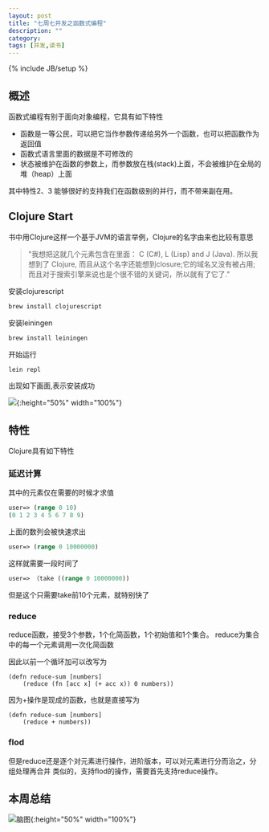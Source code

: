 ```yaml
---
layout: post
title: "七周七并发之函数式编程"
description: ""
category:
tags: [并发,读书]
---
```

{% include JB/setup %}



## 概述

函数式编程有别于面向对象编程，它具有如下特性

* 函数是一等公民，可以把它当作参数传递给另外一个函数，也可以把函数作为返回值
* 函数式语言里面的数据是不可修改的
* 状态被维护在函数的参数上，而参数放在栈(stack)上面，不会被维护在全局的堆（heap）上面

其中特性2、3 能够很好的支持我们在函数级别的并行，而不带来副在用。


## Clojure Start
书中用Clojure这样一个基于JVM的语言举例，Clojure的名字由来也比较有意思
> "我想把这就几个元素包含在里面： C (C#), L (Lisp) and J (Java). 所以我想到了 Clojure, 而且从这个名字还能想到closure;它的域名又没有被占用;而且对于搜索引擎来说也是个很不错的关键词，所以就有了它了."


安装clojurescript

~~~bash
brew install clojurescript
~~~

安装leiningen

~~~bash
brew install leiningen
~~~

开始运行

~~~bash
lein repl
~~~

出现如下画面,表示安装成功

![](http://7xs9oq.com1.z0.glb.clouddn.com/ss22fd084ede8f39cfdcd2269f5e619ffe.png){:height="50%" width="100%"}

## 特性
Clojure具有如下特性

### 延迟计算
其中的元素仅在需要的时候才求值

~~~Clojure
user=> (range 0 10)
(0 1 2 3 4 5 6 7 8 9)
~~~
上面的数列会被快速求出

~~~Clojure
user=> (range 0 10000000)
~~~
这样就需要一段时间了

~~~clojure
user=> （take ((range 0 10000000))
~~~
但是这个只需要take前10个元素，就特别快了

### reduce

reduce函数，接受3个参数，1个化简函数，1个初始值和1个集合。
reduce为集合中的每一个元素调用一次化简函数

因此以前一个循环加可以改写为

~~~Clojrue
(defn reduce-sum [numbers]
	(reduce (fn [acc x] (+ acc x)) 0 numbers))
~~~
因为+操作是现成的函数，也就是直接写为

~~~Clojrue
(defn reduce-sum [numbers]
	(reduce + numbers))
~~~

### flod
但是reduce还是逐个对元素进行操作，进阶版本，可以对元素进行分而治之，分组处理再合并
类似的，支持flod的操作，需要首先支持reduce操作。


## 本周总结
![脑图](http://7xs9oq.com1.z0.glb.clouddn.com/ss2ec098db93ca23d7837638693a03b2ec.png){:height="50%" width="100%"}
